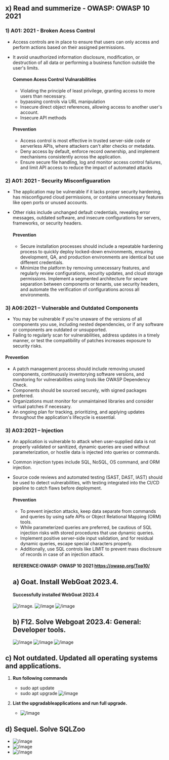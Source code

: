 ## x) Read and summerize - OWASP: OWASP 10 2021

### 1) **A01: 2021 - Broken Acess Control**

- Access controls are in place to ensure that users can only access and perform actions based on their assigned permissions.
- It avoid unauthorized information disclosure, modification, or destruction of all data or performing a business function outside the user's limits.

  #### **Common Acess Control Vulnarabilities**
  
  - Violating the principle of least privilege, granting access to more users than necessary.
  - bypassing controls via URL manipulation
  - Insecure direct object references, allowing access to another user's account.
  - Insecure API methods


  #### **Prevention**

  - Access control is most effective in trusted server-side code or serverless APIs, where attackers can't alter checks or metadata.
  - Deny access by default, enforce record ownership, and implement mechanisms consistently across the application.
  - Ensure secure file handling, log and monitor access control failures, and limit API access to reduce the impact of automated attacks

### 2) **A01: 2021 - Security Misconfiguaration**

- The application may be vulnerable if it lacks proper security hardening, has misconfigured cloud permissions, or contains unnecessary features like open ports or unused accounts.
- Other risks include unchanged default credentials, revealing error messages, outdated software, and insecure configurations for servers, frameworks, or security headers.

  #### **Prevention**

  - Secure installation processes should include a repeatable hardening process to quickly deploy locked-down environments, ensuring development, QA, and production environments are identical but use different credentials.
  - Minimize the platform by removing unnecessary features, and regularly review configurations, security updates, and cloud storage permissions. Implement a segmented architecture for secure separation between components or tenants, use security headers, and automate the verification of configurations across all environments.


### 3) **A06:2021 – Vulnerable and Outdated Components**

- You may be vulnerable if you're unaware of the versions of all components you use, including nested dependencies, or if any software or components are outdated or unsupported.
- Failing to regularly scan for vulnerabilities, address updates in a timely manner, or test the compatibility of patches increases exposure to security risks.

 #### **Prevention**
  
- A patch management process should include removing unused components, continuously inventorying software versions, and monitoring for vulnerabilities using tools like OWASP Dependency Check.
- Components should be sourced securely, with signed packages preferred.
- Organizations must monitor for unmaintained libraries and consider virtual patches if necessary.
- An ongoing plan for tracking, prioritizing, and applying updates throughout the application's lifecycle is essential.

### 3) **A03:2021 – Injection**

 - An application is vulnerable to attack when user-supplied data is not properly validated or sanitized, dynamic queries are used without parameterization, or hostile data is injected into queries or commands. 
- Common injection types include SQL, NoSQL, OS command, and ORM injection.
- Source code reviews and automated testing (SAST, DAST, IAST) should be used to detect vulnerabilities, with testing integrated into the CI/CD pipeline to catch flaws before deployment.

  #### **Prevention**

  - To prevent injection attacks, keep data separate from commands and queries by using safe APIs or Object Relational Mapping (ORM) tools.
  - While parameterized queries are preferred, be cautious of SQL injection risks with stored procedures that use dynamic queries.
  - Implement positive server-side input validation, and for residual dynamic queries, escape special characters properly.
  -  Additionally, use SQL controls like LIMIT to prevent mass disclosure of records in case of an injection attack.

  #### REFERENCE:OWASP: OWASP 10 2021 https://owasp.org/Top10/

  ## a) Goat. Install WebGoat 2023.4.

  #### Successfully installed WebGoat 2023.4
  ![/image](https://github.com/RuwaniW/Informarion-Security/blob/main/images/Screenshot%202024-09-14%20113700.png).
  ![/image](https://github.com/RuwaniW/Informarion-Security/blob/main/images/Screenshot%202024-09-14%20113744.png)
  ![/image](https://github.com/RuwaniW/Informarion-Security/blob/main/images/Screenshot%202024-09-14%20113806.png)

  ## b) F12. Solve Webgoat 2023.4: General: Developer tools.
   ![/image](https://github.com/RuwaniW/Informarion-Security/blob/main/images/Screenshot%202024-09-14%20153130.png)
   ![/image](https://github.com/RuwaniW/Informarion-Security/blob/main/images/Screenshot%202024-09-14%20153345.png)
   ![/image](https://github.com/RuwaniW/Informarion-Security/blob/main/images/Screenshot%202024-09-14%20153545.png)
  
## c) Not outdated. Updated all operating systems and applications.

1) **Run following commands**
   - sudo apt update
   - sudo apt upgrade
    ![/image](https://github.com/RuwaniW/Informarion-Security/blob/main/images/Screenshot%202024-09-14%20202607.png)
2) **List the upgradableapplications and run full upgrade.**

   - ![/image](https://github.com/RuwaniW/Informarion-Security/blob/main/images/Screenshot%202024-09-14%20203522.png)

## d) Sequel. Solve SQLZoo

 - ![/image](https://github.com/RuwaniW/Informarion-Security/blob/main/images/Screenshot%202024-09-14%20215925.png)
 - ![/image](https://github.com/RuwaniW/Informarion-Security/blob/main/images/Screenshot%202024-09-14%20220034.png)
 - ![/image](https://github.com/RuwaniW/Informarion-Security/blob/main/images/Screenshot%202024-09-14%20220148.png)

     
   

     
  
  

  







  
 
